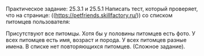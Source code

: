 Практическое задание: 25.3.1 и 25.5.1 Написать тест, который проверяет, что на странице: ((https://petfriends.skillfactory.ru/)) со списком питомцев пользователя:

Присутствуют все питомцы.
Хотя бы у половины питомцев есть фото.
У всех питомцев есть имя, возраст и порода.
У всех питомцев разные имена.
В списке нет повторяющихся питомцев. (Сложное задание).
